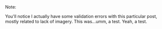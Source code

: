 <!-- .slide: data-background="resources/structured-data.png" data-background-color="#fff" data-background-size="contain" -->

Note:

You'll notice I actually have some validation errors with this particular post, mostly related to lack of imagery. This was...umm, a test. Yeah, a test.
